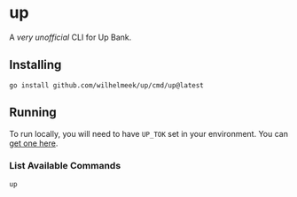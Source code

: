 # up

A _very unofficial_ CLI for Up Bank.

## Installing

`go install github.com/wilhelmeek/up/cmd/up@latest`

## Running

To run locally, you will need to have `UP_TOK` set in your environment. You can [get one here](https://api.up.com.au/getting_started).

### List Available Commands

`up`
